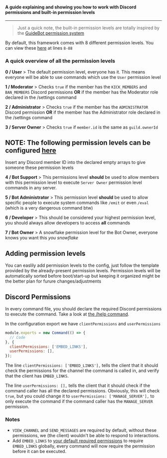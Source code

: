 #### A guide explaining and showing you how to work with Discord permissions and built-in permission levels
---

> Just a quick note, the built-in permission levels are totally inspired by the [GuideBot permission system](https://github.com/AnIdiotsGuide/guidebot/blob/master/config.js.example)

By default, this framework comes with 8 different permission levels. You can view these [here](./src/handlers.permissions.js) at lines `8-88`

### A quick overview of all the permission levels
**0 / User** > The default permission level, everyone has it. This means everyone will be able to use commands which use the `User` permission level

**1 / Moderator** > Checks `true` if the member has the `KICK_MEMBERS` and `BAN_MEMBERS` Discord permissions **OR** if the member has the Moderator role declared in the /settings command

**2 / Administrator** > Checks `true` if the member has the `ADMINISTRATOR` Discord permission **OR** if the member has the Administrator role declared in the /settings command

**3 / Server Owner** > Checks `true` if `member.id` is the same as `guild.ownerId`

## NOTE: The following permission levels can be configured [here](/config/config.json)
Insert any Discord member ID into the declared empty arrays to give someone these permission levels

**4 / Bot Support** > This permissions level **should** be used to allow members with this permission level to execute `Server Owner` permission level commands in any server.

**5 / Bot Administrator** > This permission level **should** be used to allow specific people to execute system commands like `/emit` or even `/eval` (which is a very dangerous command btw)

**6 / Developer** > This should be considered your highest permission level, you should always allow developers to access **all** commands

**7 / Bot Owner** > A snowflake permission level for the Bot Owner, everyone knows you want this *you snowflake*

## Adding permission levels
You can easlily add permission levels to the config, just follow the template provided by the already-present permission levels. Permission levels will be automatically sorted before boot/start-up but keeping it organized might be the better plan for furure changes/adjustments

## Discord Permissions
In every command file, you should declare the required Discord permissions to execute the command. Take a look at [the /help command](/src/commands/system/help.js).

In the configuration export we have `clientPermissions` and `userPermissions`
```javascript
module.exports = new Command(() => {
  // Code
}, {
  clientPermissions: ['EMBED_LINKS'],
  userPermissions: [],
});
```
The line `clientPermissions: ['EMBED_LINKS'],` tells the client that it should check the permissions for the channel the command is called in, and verify that the client has `EMBED_LINKS`.

The line `userPermissions: [],` tells the client that it should check if the command caller has all the declared permissions. Obviously, this will check `true`, but you could change it to `userPermissions: ['MANAGE_SERVER'],` to only execute the command if the command caller has the `MANAGE_SERVER` permission.


### Notes
  - `VIEW_CHANNEL` and `SEND_MESSAGES` are required by default, without these permissions, we (the client) wouldn't be able to respond to interactions.
  - Add `EMBED_LINKS` to [your default required permissions](/config/config.json) to require `EMBED_LINKS` globally, every command will now require the permission before it can be executed.
